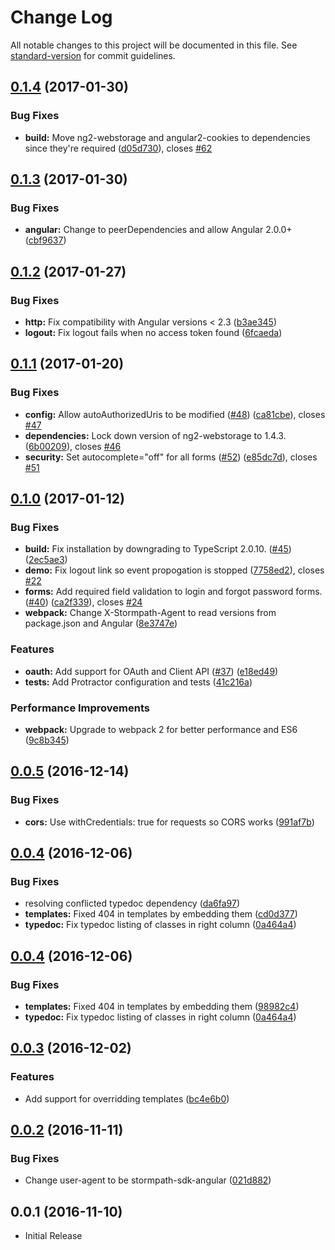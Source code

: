# Change Log

All notable changes to this project will be documented in this file. See [standard-version](https://github.com/conventional-changelog/standard-version) for commit guidelines.

<a name="0.1.4"></a>
## [0.1.4](https://github.com/stormpath/stormpath-sdk-angular/compare/v0.1.3...v0.1.4) (2017-01-30)


### Bug Fixes

* **build:** Move ng2-webstorage and angular2-cookies to dependencies since they're required ([d05d730](https://github.com/stormpath/stormpath-sdk-angular/commit/d05d730)), closes [#62](https://github.com/stormpath/stormpath-sdk-angular/issues/62)



<a name="0.1.3"></a>
## [0.1.3](https://github.com/stormpath/stormpath-sdk-angular/compare/v0.1.2...v0.1.3) (2017-01-30)


### Bug Fixes

* **angular:** Change to peerDependencies and allow Angular 2.0.0+ ([cbf9637](https://github.com/stormpath/stormpath-sdk-angular/commit/cbf9637))



<a name="0.1.2"></a>
## [0.1.2](https://github.com/stormpath/stormpath-sdk-angular/compare/v0.1.1...v0.1.2) (2017-01-27)


### Bug Fixes

* **http:** Fix compatibility with Angular versions < 2.3 ([b3ae345](https://github.com/stormpath/stormpath-sdk-angular/commit/b3ae345))
* **logout:** Fix logout fails when no access token found ([6fcaeda](https://github.com/stormpath/stormpath-sdk-angular/commit/6fcaeda))



<a name="0.1.1"></a>
## [0.1.1](https://github.com/stormpath/stormpath-sdk-angular/compare/v0.1.0...v0.1.1) (2017-01-20)


### Bug Fixes

* **config:** Allow autoAuthorizedUris to be modified ([#48](https://github.com/stormpath/stormpath-sdk-angular/issues/48)) ([ca81cbe](https://github.com/stormpath/stormpath-sdk-angular/commit/ca81cbe)), closes [#47](https://github.com/stormpath/stormpath-sdk-angular/issues/47)
* **dependencies:** Lock down version of ng2-webstorage to 1.4.3. ([6b00209](https://github.com/stormpath/stormpath-sdk-angular/commit/6b00209)), closes [#46](https://github.com/stormpath/stormpath-sdk-angular/issues/46)
* **security:** Set autocomplete="off" for all forms ([#52](https://github.com/stormpath/stormpath-sdk-angular/issues/52)) ([e85dc7d](https://github.com/stormpath/stormpath-sdk-angular/commit/e85dc7d)), closes [#51](https://github.com/stormpath/stormpath-sdk-angular/issues/51)



<a name="0.1.0"></a>
## [0.1.0](https://github.com/stormpath/stormpath-sdk-angular/compare/v0.0.5...v0.1.0) (2017-01-12)


### Bug Fixes

* **build:** Fix installation by downgrading to TypeScript 2.0.10. ([#45](https://github.com/stormpath/stormpath-sdk-angular/issues/45)) ([2ec5ae3](https://github.com/stormpath/stormpath-sdk-angular/commit/2ec5ae3))
* **demo:** Fix logout link so event propogation is stopped ([7758ed2](https://github.com/stormpath/stormpath-sdk-angular/commit/7758ed2)), closes [#22](https://github.com/stormpath/stormpath-sdk-angular/issues/22)
* **forms:** Add required field validation to login and forgot password forms. ([#40](https://github.com/stormpath/stormpath-sdk-angular/issues/40)) ([ca2f339](https://github.com/stormpath/stormpath-sdk-angular/commit/ca2f339)), closes [#24](https://github.com/stormpath/stormpath-sdk-angular/issues/24)
* **webpack:** Change X-Stormpath-Agent to read versions from package.json and Angular ([8e3747e](https://github.com/stormpath/stormpath-sdk-angular/commit/8e3747e))


### Features

* **oauth:** Add support for OAuth and Client API ([#37](https://github.com/stormpath/stormpath-sdk-angular/issues/37)) ([e18ed49](https://github.com/stormpath/stormpath-sdk-angular/commit/e18ed49))
* **tests:** Add Protractor configuration and tests ([41c216a](https://github.com/stormpath/stormpath-sdk-angular/commit/41c216a))


### Performance Improvements

* **webpack:** Upgrade to webpack 2 for better performance and ES6 ([9c8b345](https://github.com/stormpath/stormpath-sdk-angular/commit/9c8b345))



<a name="0.0.5"></a>
## [0.0.5](https://github.com/stormpath/stormpath-sdk-angular/compare/v0.0.4...v0.0.5) (2016-12-14)


### Bug Fixes

* **cors:** Use withCredentials: true for requests so CORS works ([991af7b](https://github.com/stormpath/stormpath-sdk-angular/commit/991af7b))


<a name="0.0.4"></a>
## [0.0.4](https://github.com/stormpath/stormpath-sdk-angular/compare/v0.0.3...v0.0.4) (2016-12-06)


### Bug Fixes

* resolving conflicted typedoc dependency ([da6fa97](https://github.com/stormpath/stormpath-sdk-angular/commit/da6fa97))
* **templates:** Fixed 404 in templates by embedding them ([cd0d377](https://github.com/stormpath/stormpath-sdk-angular/commit/cd0d377))
* **typedoc:** Fix typedoc listing of classes in right column ([0a464a4](https://github.com/stormpath/stormpath-sdk-angular/commit/0a464a4))



<a name="0.0.4"></a>
## [0.0.4](https://github.com/stormpath/stormpath-sdk-angular/compare/v0.0.3...v0.0.4) (2016-12-06)


### Bug Fixes

* **templates:** Fixed 404 in templates by embedding them ([98982c4](https://github.com/stormpath/stormpath-sdk-angular/commit/98982c4))
* **typedoc:** Fix typedoc listing of classes in right column ([0a464a4](https://github.com/stormpath/stormpath-sdk-angular/commit/0a464a4))

<a name="0.0.3"></a>
## [0.0.3](https://github.com/stormpath/stormpath-sdk-angular/compare/v0.0.2...v0.0.3) (2016-12-02)


### Features

* Add support for overridding templates ([bc4e6b0](https://github.com/stormpath/stormpath-sdk-angular/commit/bc4e6b0))

<a name="0.0.2"></a>
## [0.0.2](https://github.com/stormpath/stormpath-sdk-angular/compare/v0.0.1...v0.0.2) (2016-11-11)

### Bug Fixes

* Change user-agent to be stormpath-sdk-angular ([021d882](https://github.com/stormpath/stormpath-sdk-angular/commit/021d882))

<a name="0.0.1"></a>
## 0.0.1 (2016-11-10)

* Initial Release
